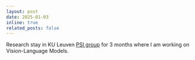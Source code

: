 ```yaml
---
layout: post
date: 2025-01-03
inline: true
related_posts: false
---
```


Research stay in KU Leuven [PSI group](https://www.esat.kuleuven.be/psi) for 3 months where I am working on Vision-Language Models.
